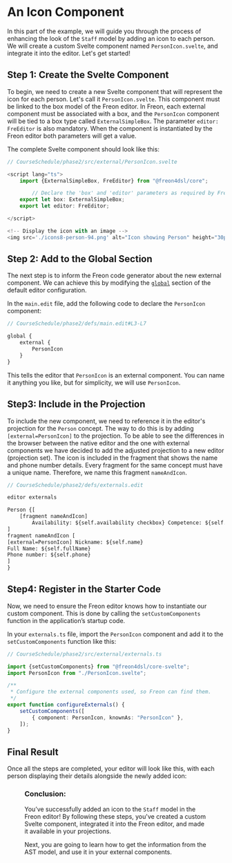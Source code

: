 <script>
    import Figure from "$lib/figures/Figure.svelte";
</script>

# An Icon Component

In this part of the example, we will guide you through the process of enhancing the look of 
the `Staff` model by adding an icon to each person. We will create a 
custom Svelte component named `PersonIcon.svelte`, and integrate it into the editor. 
Let's get started!

## Step 1: Create the Svelte Component

To begin, we need to create a new Svelte component that will represent the icon for each 
person. Let's call it `PersonIcon.svelte`. This component must be linked to the box model 
of the Freon editor. In Freon, each external component must be associated with a box, 
and the `PersonIcon` component will be tied to a box type called `ExternalSimpleBox`.
The parameter `editor: FreEditor` is also mandatory. When the component
is instantiated by the Freon editor both parameters will get a value.

The complete Svelte component should look like this:

```ts
// CourseSchedule/phase2/src/external/PersonIcon.svelte

<script lang="ts">
    import {ExternalSimpleBox, FreEditor} from "@freon4dsl/core";

		// Declare the 'box' and 'editor' parameters as required by Freon
    export let box: ExternalSimpleBox;
    export let editor: FreEditor;

</script>

<!-- Display the icon with an image -->
<img src='./icons8-person-94.png' alt="Icon showing Person" height="30px"/>

```

## Step 2: Add to the Global Section

The next step is to inform the Freon code generator about the new external 
component. We can achieve this by modifying the [`global`](/Documentation/Defining_an_Editor/Global_Projections)  section 
of the default editor configuration.

In the `main.edit` file, add the following code to declare the `PersonIcon` component:

```proto
// CourseSchedule/phase2/defs/main.edit#L3-L7

global {
    external {
        PersonIcon
    }
}
```

This tells the editor that `PersonIcon` is an external component. You can name it 
anything you like, but for simplicity, we will use `PersonIcon`.

## Step3: Include in the Projection

To include the new component, we need to reference it in the editor's projection for 
the `Person` concept. The way to do this is by adding `[external=PersonIcon]` to the projection.
To be able to see the differences in the browser between the native editor and 
the one with external components we have decided to add the adjusted projection to a new 
editor (projection set). The icon is included in the fragment that shows the
name and phone number details.
Every fragment for the same concept must have a unique name. Therefore, we 
name this fragment `nameAndIcon`.

```proto
// CourseSchedule/phase2/defs/externals.edit

editor externals

Person {[
    [fragment nameAndIcon]
        Availability: ${self.availability checkbox} Competence: ${self.competence}
]
fragment nameAndIcon [
[external=PersonIcon] Nickname: ${self.name}
Full Name: ${self.fullName}
Phone number: ${self.phone}
]
}

```

## Step4: Register in the Starter Code

Now, we need to ensure the Freon editor knows how to instantiate our custom component. 
This is done by calling the `setCustomComponents` function in the application’s startup code.

In your `externals.ts` file, import the `PersonIcon` component and add it to 
the `setCustomComponents` function like this:

```ts
// CourseSchedule/phase2/src/external/externals.ts

import {setCustomComponents} from "@freon4dsl/core-svelte";
import PersonIcon from "./PersonIcon.svelte";

/**
 * Configure the external components used, so Freon can find them.
 */
export function configureExternals() {
    setCustomComponents([
        { component: PersonIcon, knownAs: "PersonIcon" },
    ]);
}

```

## Final Result

Once all the steps are completed, your editor will look like this, with each person 
displaying their details alongside the newly added icon:

<Figure
imageName={'examples/CourseSchedule/Screenshot-step2.png'}
caption={'Editor with added Icon'}
figureNumber={1}
/>

### Conclusion:
You’ve successfully added an icon to the `Staff` model in the Freon editor! 
By following these steps, you've created a custom Svelte component, integrated 
it into the Freon editor, and made it available in your projections. 

Next, you are going to learn how to get the information from the AST model, and use it
in your external components.

